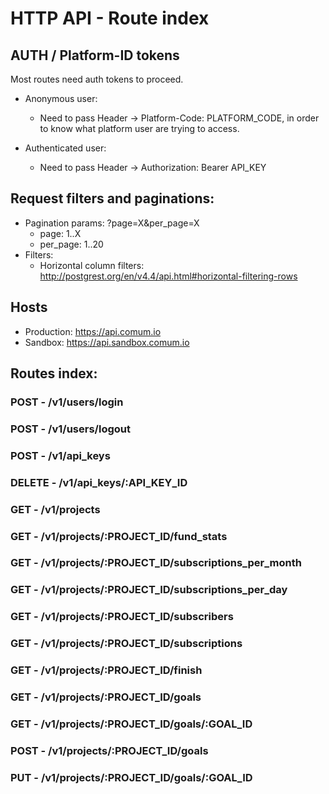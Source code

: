 # HTTP API - Route index

## AUTH / Platform-ID tokens

Most routes need auth tokens to proceed.

- Anonymous user:
    - Need to pass Header -> Platform-Code: PLATFORM_CODE, in order to know what platform user are trying to access.

- Authenticated user:
    - Need to pass Header -> Authorization: Bearer API_KEY

## Request filters and paginations:

- Pagination params: ?page=X&per_page=X
    - page: 1..X
    - per_page: 1..20
- Filters:
    - Horizontal column filters: http://postgrest.org/en/v4.4/api.html#horizontal-filtering-rows

## Hosts

- Production: https://api.comum.io
- Sandbox: https://api.sandbox.comum.io

## Routes index:

### POST - /v1/users/login
### POST - /v1/users/logout
### POST - /v1/api_keys
### DELETE - /v1/api_keys/:API_KEY_ID

### GET - /v1/projects
### GET - /v1/projects/:PROJECT_ID/fund_stats
### GET - /v1/projects/:PROJECT_ID/subscriptions_per_month
### GET - /v1/projects/:PROJECT_ID/subscriptions_per_day
### GET - /v1/projects/:PROJECT_ID/subscribers
### GET - /v1/projects/:PROJECT_ID/subscriptions
### GET - /v1/projects/:PROJECT_ID/finish

### GET - /v1/projects/:PROJECT_ID/goals
### GET - /v1/projects/:PROJECT_ID/goals/:GOAL_ID
### POST - /v1/projects/:PROJECT_ID/goals
### PUT - /v1/projects/:PROJECT_ID/goals/:GOAL_ID





